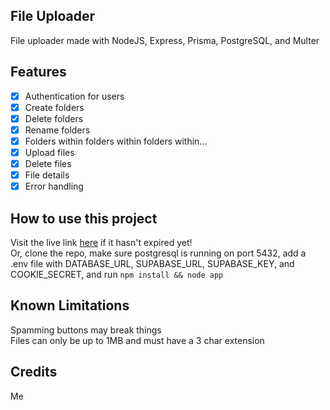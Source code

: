 File Uploader
-------------

File uploader made with NodeJS, Express, Prisma, PostgreSQL, and Multer

Features
--------

- [x] Authentication for users
- [x] Create folders 
- [x] Delete folders
- [x] Rename folders
- [x] Folders within folders within folders within...
- [x] Upload files
- [x] Delete files
- [x] File details
- [x] Error handling

How to use this project
-----------------------

Visit the live link [here](https://file-uploader-production-2820.up.railway.app/) if it hasn't expired yet!  
Or, clone the repo, make sure postgresql is running on port 5432, add a .env file with DATABASE_URL, SUPABASE_URL, SUPABASE_KEY, and COOKIE_SECRET, and run `npm install && node app`

Known Limitations
-----------------

Spamming buttons may break things  
Files can only be up to 1MB and must have a 3 char extension

Credits
-------

Me
